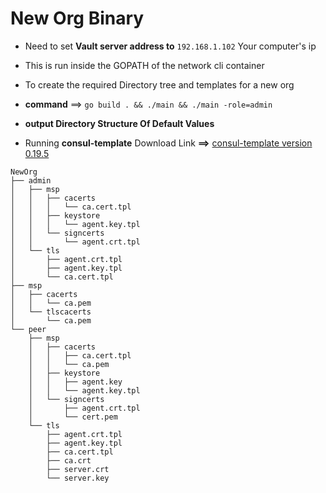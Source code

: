 New Org Binary
==============

* Need to set **Vault server address to** `192.168.1.102` Your computer's ip

* This is run inside the GOPATH of the network cli container

* To create the required Directory tree and templates for a new org
* **command** ==> `go build . && ./main && ./main -role=admin`
* **output Directory Structure Of Default Values**
* Running **consul-template** Download Link **==>** [consul-template version 0.19.5](http://releases.hashicorp.com/consul-template/0.19.5/consul-template_0.19.5_linux_amd64.zip)
```
NewOrg
├── admin
│   ├── msp
│   │   ├── cacerts
│   │   │   └── ca.cert.tpl
│   │   ├── keystore
│   │   │   └── agent.key.tpl
│   │   └── signcerts
│   │       └── agent.crt.tpl
│   └── tls
│       ├── agent.crt.tpl
│       ├── agent.key.tpl
│       └── ca.cert.tpl
├── msp
│   ├── cacerts
│   │   └── ca.pem
│   └── tlscacerts
│       └── ca.pem
└── peer
    ├── msp
    │   ├── cacerts
    │   │   ├── ca.cert.tpl
    │   │   └── ca.pem
    │   ├── keystore
    │   │   ├── agent.key
    │   │   └── agent.key.tpl
    │   └── signcerts
    │       ├── agent.crt.tpl
    │       └── cert.pem
    └── tls
        ├── agent.crt.tpl
        ├── agent.key.tpl
        ├── ca.cert.tpl
        ├── ca.crt
        ├── server.crt
        └── server.key
```